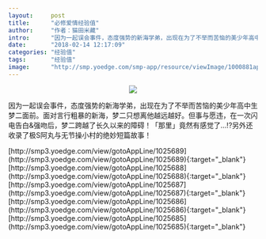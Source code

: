 ```yaml
---
layout:     post
title:      "必修爱情经验值"
author:     "作者：猫田米藏"
intro:      "因为一起误会事件，态度强势的新海学弟，出现在为了不举而苦恼的美少年高中生梦二面前。面对言行粗暴的新海，梦二只想离他越远越好。但事与愿违，在一次闪电告白&强吻后，梦二跨越了长久以来的障碍！「那里」竟然有感觉了…!?另外还收录了极S阿丸与无节操小村的绝妙短篇故事！"
date:       "2018-02-14 12:17:09"
categories: "经验值"
tags:       "经验值"
image:      "http://smp.yoedge.com/smp-app/resource/viewImage/1000881appline.png"
---
```

<div style="text-align: center">
<p><img src="http://smp.yoedge.com/smp-app/resource/viewImage/1000881appline.png"/></p>
</div>
<p class="post-meta">
<span>因为一起误会事件，态度强势的新海学弟，出现在为了不举而苦恼的美少年高中生梦二面前。面对言行粗暴的新海，梦二只想离他越远越好。但事与愿违，在一次闪电告白&强吻后，梦二跨越了长久以来的障碍！「那里」竟然有感觉了…!?另外还收录了极S阿丸与无节操小村的绝妙短篇故事！</span>
</p>
[http://smp3.yoedge.com/view/gotoAppLine/1025689](http://smp3.yoedge.com/view/gotoAppLine/1025689){:target="_blank"}
[http://smp3.yoedge.com/view/gotoAppLine/1025688](http://smp3.yoedge.com/view/gotoAppLine/1025688){:target="_blank"}
[http://smp3.yoedge.com/view/gotoAppLine/1025687](http://smp3.yoedge.com/view/gotoAppLine/1025687){:target="_blank"}
[http://smp3.yoedge.com/view/gotoAppLine/1025686](http://smp3.yoedge.com/view/gotoAppLine/1025686){:target="_blank"}
[http://smp3.yoedge.com/view/gotoAppLine/1025685](http://smp3.yoedge.com/view/gotoAppLine/1025685){:target="_blank"}


